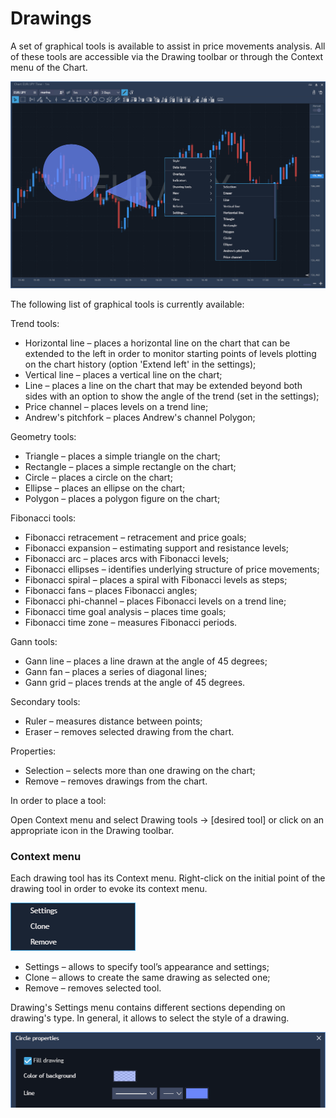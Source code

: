 # Drawings

A set of graphical tools is available to assist in price movements analysis. All of these tools are accessible via the Drawing toolbar or through the Context menu of the Chart.

![](../../../.gitbook/assets/2%20%2856%29.png)

The following list of graphical tools is currently available:

Trend tools:

* Horizontal line – places a horizontal line on the chart that can be extended to the left in order to monitor starting points of levels plotting on the chart history \(option 'Extend left' in the settings\);
* Vertical line – places a vertical line on the chart;
* Line – places a line on the chart that may be extended beyond both sides with an option to show the angle of the trend \(set in the settings\);
* Price channel – places levels on a trend line;
* Andrew's pitchfork – places Andrew's channel Polygon;

Geometry tools:

* Triangle – places a simple triangle on the chart;
* Rectangle – places a simple rectangle on the chart;
* Circle – places a circle on the chart;
* Ellipse – places an ellipse on the chart;
* Polygon – places a polygon figure on the chart;

Fibonacci tools:

* Fibonacci retracement – retracement and price goals;
* Fibonacci expansion – estimating support and resistance levels;
* Fibonacci arc – places arcs with Fibonacci levels;
* Fibonacci ellipses – identifies underlying structure of price movements;
* Fibonacci spiral – places a spiral with Fibonacci levels as steps;
* Fibonacci fans – places Fibonacci angles;
* Fibonacci phi-channel – places Fibonacci levels on a trend line;
* Fibonacci time goal analysis – places time goals;
* Fibonacci time zone – measures Fibonacci periods.

Gann tools:

* Gann line – places a line drawn at the angle of 45 degrees;
* Gann fan – places a series of diagonal lines;
* Gann grid – places trends at the angle of 45 degrees.

Secondary tools:

* Ruler – measures distance between points;
* Eraser – removes selected drawing from the chart.

Properties:

* Selection – selects more than one drawing on the chart;
* Remove – removes drawings from the chart.


In order to place a tool:

Open Context menu and select Drawing tools -&gt; \[desired tool\] or click on an appropriate icon in the Drawing toolbar.

### **Context menu** 

Each drawing tool has its Context menu. Right-click on the initial point of the drawing tool in order to evoke its context menu.

![](../../../.gitbook/assets/2%20%2875%29.png)

* Settings – allows to specify tool’s appearance and settings;
* Clone – allows to create the same drawing as selected one;
* Remove – removes selected tool.


Drawing's Settings menu contains different sections depending on drawing's type. In general, it allows to select the style of a drawing.

![](../../../.gitbook/assets/3-copy.png)

